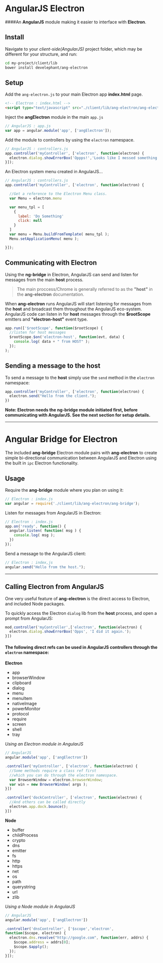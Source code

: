# AngularJS Electron

####An __AngularJS__ module making it easier to interface with __Electron__.

## Install

Navigate to your _client-side(AngularJS)_ project folder, which may be different for your structure, and run:

```bash
cd my-project/client/lib
bower install develephant/ang-electron
```

## Setup

Add the `ang-electron.js` to your main Electron app __index.html__ page.

```html
<!-- Electron : index.html -->
<script type="text/javascript" src="./client/lib/ang-electron/ang-electron.js"></script>
```

Inject the __angElectron__ module in the main `app.js`
```javascript
// AngularJS : app.js
var app = angular.module('app', ['angElectron']);
```

Add the module to controllers by using the `electron` namespace.

```javascript
// AngularJS : controllers.js
app.controller('myController', ['electron', function(electron) {
  electron.dialog.showErrorBox('Oppps!','Looks like I messed something up...');
}]);
```

An Electron system menu created in AngularJS...

```javascript
// AngularJS : controllers.js
app.controller('myController', ['electron', function(electron) {

  //Get a reference to the Electron Menu class.
  var Menu = electron.menu

  var menu_tpl = [
    {
      label: 'Do Something'
      click: null
    }
  ]
  var menu = Menu.buildFromTemplate( menu_tpl );
  Menu.setApplicationMenu( menu );

}]);
```

## Communicating with Electron

Using the __ng-bridge__ in Electron, AngularJS can send and listen for messages from the main __host__ process.

> The main proccess/Chrome is generally referred to as the __"host"__ in the __ang-electron__ documentation.

When __ang-electron__ runs AngularJS will start listening for messages from the __host__ and broadcast them throughout the AngularJS eco-system.  AngularJS code can listen in for __host__ messages through the __$rootScope__ emitters and  __"electron-host"__ event type.


```javascript
app.run(['$rootScope', function($rootScope) {
  //listen for host messages
  $rootScope.$on('electron-host', function(evt, data) {
    console.log( data + " from HOST" );
  });
);
```

## Sending a message to the host

To send a message to the __host__ simply use the `send` method in the `electron` namespace:

```javascript
app.controller('myController', ['electron', function(electron) {
  electron.send("Hello from the client.");
})
```

__Note: Electron needs the ng-bridge module initiated first, before communicating with AngularJS.  See the next section for setup details.__

---

# Angular Bridge for Electron

The included __ang-bridge__ Electron module pairs with __ang-electron__ to create simple bi-directional communication between AngularJS and Electron using the built in `ipc` Electron functionality.

## Usage

Require the __ang-bridge__ module where you plan on using it:

```javascript
// Electron : index.js
var angular = require('./client/lib/ang-electron/ang-bridge');
```

Listen for messages from AngularJS in Electron:

```javascript
// Electron : index.js
app.on('ready', function() {
  angular.listen( function( msg ) {
    console.log( msg );
  })
});
```
Send a message to the AngularJS client:

```javascript
// Electron : index,js
angular.send("Hello from the host.");
```
---

## Calling Electron from AngularJS

One very useful feature of __ang-electron__ is the direct access to Electron, and included Node packages.

To quickly access the Electron `dialog` lib from the __host__ process, and open a prompt from AngularJS:

```javascript
mod.controller('myController',['electron', function(electron) {
  electron.dialog.showErrorBox('Opps', 'I did it again.');
}])
```

#### The following direct refs can be used in AngularJS controllers through the `electron` namespace:


__Electron__

- app
- browserWindow
- clipboard
- dialog
- menu
- menuItem
- nativeImage
- powerMonitor
- protocol
- require
- screen
- shell
- tray

_Using an Electron module in AngularJS_

```javascript
// AngularJS
angular.module('app', ['angElectron'])

.controller('myController', ['electron', function(electron) {
  //Some methods require a class ref first
  //which you can do through the electron namespace.
  var BrowserWindow = electron.browserWindow;
  var win = new BrowserWindow( args );
}])

.controller('dockController', ['electron', function(electron) {
  //And others can be called directly
  electron.app.dock.bounce();
}])
```

__Node__

- buffer
- childProcess
- crypto
- dns
- emitter
- fs
- http
- https
- net
- os
- path
- querystring
- url
- zlib

_Using a Node module in AngularJS_

```javascript
// AngularJS
angular.module('app', ['angElectron'])

.controller('dnsController', ['$scope','electron',
function($scope, electron) {
  electron.dns.resolve("http://google.com", function(err, addrs) {
    $scope.address = addrs[0];
    $scope.$apply();
  });  
}]);
```

